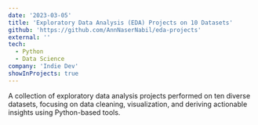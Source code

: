 ```yaml
---
date: '2023-03-05'
title: 'Exploratory Data Analysis (EDA) Projects on 10 Datasets'
github: 'https://github.com/AnnNaserNabil/eda-projects'
external: ''
tech:
  - Python
  - Data Science
company: 'Indie Dev'
showInProjects: true
---
```


A collection of exploratory data analysis projects performed on ten diverse datasets, focusing on data cleaning, visualization, and deriving actionable insights using Python-based tools.
